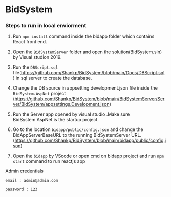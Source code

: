 # BidSystem

### Steps to run in local enviorment

1. Run `npm install` command inside the bidapp folder which contains React front end.

2. Open the `BidSystemServer` folder and open the solution(BidSystem.sln) by Visual studion 2019.

3. Run the `DBScript.sql` file(https://github.com/Shankp/BidSystem/blob/main/Docs/DBScript.sql ) in sql server to create the database.

4. Change the DB source in appsetting.development.json file inside the `BidSystem.AspNet` project (https://github.com/Shankp/BidSystem/blob/main/BidSystemServer/Server/BidSystem/appsettings.Development.json)

3. Run the Server app opened by visual studio .Make sure BidSystem.AspNet is the startup project.

4. Go to the location `bidapp/public/config.json` and change the BidAppServerBaseURL to the running BidSystemServer URL.(https://github.com/Shankp/BidSystem/blob/main/bidapp/public/config.json)

5. Open the `bidapp` by VScode or open cmd on bidapp project and run `npm start` command to run reactjs app

 Admin credentials
    
    email : admin@admin.com 
    
    password : 123








